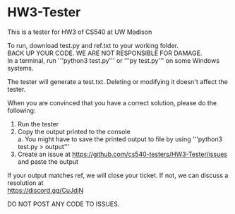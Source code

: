 # HW3-Tester
This is a tester for HW3 of CS540 at UW Madison  
  
To run, download test.py and ref.txt to your working folder.  
BACK UP YOUR CODE. WE ARE NOT RESPONSIBLE FOR DAMAGE.  
In a terminal, run '''python3 test.py''' or '''py test.py''' on some Windows systems.  
  
The tester will generate a test.txt. Deleting or modifying it doesn't affect the tester.  
  
When you are convinced that you have a correct solution, please do the following:  
1) Run the tester  
2) Copy the  output printed to the console  
  a. You might have to save the printed output to file by using '''python3 test.py > output'''  
3) Create an issue at https://github.com/cs540-testers/HW3-Tester/issues and paste the output  
  
If your output matches ref, we will close your ticket. If not, we can discuss a resolution at  
https://discord.gg/CuJdjN  
  
DO NOT POST ANY CODE TO ISSUES.  
